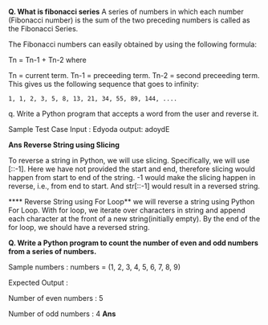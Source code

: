 **Q. What is fibonacci series**
A series of numbers in which each number (Fibonacci number) is the sum of the two preceding numbers is called as the Fibonacci Series.

The Fibonacci numbers can easily obtained by using the following formula:

  Tn = Tn-1 + Tn-2 
where

Tn = current term.
Tn-1 = preceeding term.
Tn-2 = second preceeding term.
This gives us the following sequence that goes to infinity:

    1, 1, 2, 3, 5, 8, 13, 21, 34, 55, 89, 144, ....


q. Write a Python program that accepts a word from the user and reverse it.



Sample Test Case
Input : Edyoda
output: adoydE


**Ans
Reverse String using Slicing**

To reverse a string in Python, we will use slicing. Specifically, we will use [::-1]. Here we have not provided the start and end, therefore slicing would happen from start to end of the string. -1 would make the slicing happen in reverse, i.e., from end to start. And str[::-1] would result in a reversed string.

**** Reverse String using For Loop** 
we will reverse a string using Python For Loop. With for loop, we iterate over characters in string and append each character at the front of a new string(initially empty). By the end of the for loop, we should have a reversed string.

**Q. Write a Python program to count the number of even and odd numbers from a series of numbers.**


Sample numbers : numbers = (1, 2, 3, 4, 5, 6, 7, 8, 9) 

Expected Output :

Number of even numbers : 5

Number of odd numbers : 4
**Ans**
